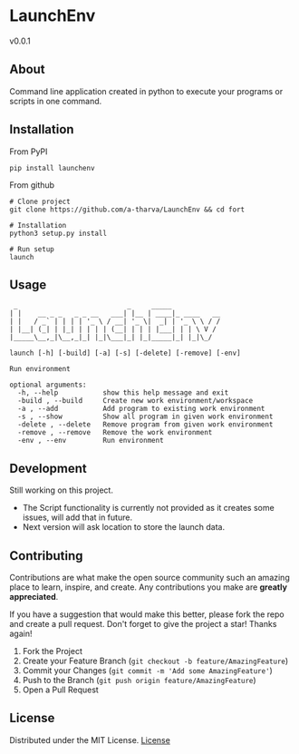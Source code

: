 # LaunchEnv
v0.0.1

## About
Command line application created in python to execute your programs or scripts in one command. 

## Installation
From PyPI
```
pip install launchenv
```

From github
```
# Clone project
git clone https://github.com/a-tharva/LaunchEnv && cd fort

# Installation
python3 setup.py install

# Run setup
launch
```

## Usage
```
 _                           _     _____
| |    __ _ _   _ _ __   ___| |__ | ____|_ ____   __
| |   / _` | | | | '_ \ / __| '_ \|  _| | '_ \ \ / /
| |__| (_| | |_| | | | | (__| | | | |___| | | \ V /
|_____\__,_|\__,_|_| |_|\___|_| |_|_____|_| |_|\_/

launch [-h] [-build] [-a] [-s] [-delete] [-remove] [-env]

Run environment

optional arguments:
  -h, --help           show this help message and exit
  -build , --build     Create new work environment/workspace
  -a , --add           Add program to existing work environment
  -s , --show          Show all program in given work environment
  -delete , --delete   Remove program from given work environment
  -remove , --remove   Remove the work environment
  -env , --env         Run environment
```

## Development
Still working on this project.<br>
- The Script functionality is currently not provided as it creates some issues, will add that in future.<br>
- Next version will ask location to store the launch data.<br> 
<!-- -->

## Contributing

Contributions are what make the open source community such an amazing place to learn, inspire, and create. Any contributions you make are **greatly appreciated**.

If you have a suggestion that would make this better, please fork the repo and create a pull request.
Don't forget to give the project a star! Thanks again!

1. Fork the Project
2. Create your Feature Branch (`git checkout -b feature/AmazingFeature`)
3. Commit your Changes (`git commit -m 'Add some AmazingFeature'`)
4. Push to the Branch (`git push origin feature/AmazingFeature`)
5. Open a Pull Request


## License
Distributed under the MIT License. [License](https://github.com/a-tharva/LaunchEnv/blob/master/LICENSE)
